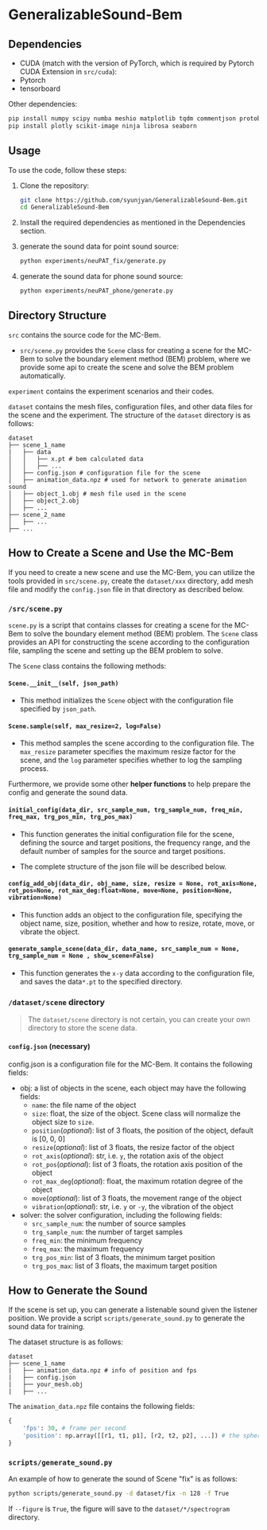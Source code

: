 # GeneralizableSound-Bem

## Dependencies

- CUDA (match with the version of PyTorch, which is required by Pytorch CUDA Extension in `src/cuda`):
- Pytorch
- tensorboard

Other dependencies:

```bash
pip install numpy scipy numba meshio matplotlib tqdm commentjson protobuf ipywidgets IPython
pip install plotly scikit-image ninja librosa seaborn
```


## Usage

To use the code, follow these steps:

1. Clone the repository:

    ```bash
    git clone https://github.com/syunjyan/GeneralizableSound-Bem.git
    cd GeneralizableSound-Bem
    ```

2. Install the required dependencies as mentioned in the Dependencies section.

3. generate the sound data for point sound source: 

    ```bash
    python experiments/neuPAT_fix/generate.py
    ```

4. generate the sound data for phone sound source: 

    ```bash
    python experiments/neuPAT_phone/generate.py
    ```

## Directory Structure

`src` contains the source code for the MC-Bem. 
- `src/scene.py` provides the `Scene` class for creating a scene for the MC-Bem to solve the boundary element method (BEM) problem, where we provide some api to create the scene and solve the BEM problem automatically.

`experiment` contains the experiment scenarios and their codes.

`dataset` contains the mesh files, configuration files, and other data files for the scene and the experiment. The structure of the `dataset` directory is as follows:
```
dataset
├── scene_1_name
|   ├── data
│   │   ├── x.pt # bem calculated data
│   │   ├── ...
│   ├── config.json # configuration file for the scene
│   ├── animation_data.npz # used for network to generate animation sound
│   ├── object_1.obj # mesh file used in the scene
│   ├── object_2.obj
│   ├── ...
├── scene_2_name
│   ├── ...
├── ...

```




## How to Create a Scene and Use the MC-Bem

If you need to create a new scene and use the MC-Bem, you can utilize the tools provided in `src/scene.py`, create the `dataset/xxx` directory, add mesh file and modify the `config.json` file in that directory as described below.

### `/src/scene.py`

`scene.py` is a script that contains classes for creating a scene for the MC-Bem to solve the boundary element method (BEM) problem. The `Scene` class provides an API for constructing the scene according to the configuration file, sampling the scene and setting up the BEM problem to
solve. 

The `Scene` class contains the following methods:

#### `Scene.__init__(self, json_path)`

- This method initializes the `Scene` object with the configuration file specified by `json_path`.

#### `Scene.sample(self, max_resize=2, log=False)`

-  This method samples the scene according to the configuration file. The `max_resize` parameter specifies the maximum resize factor for the scene, and the `log` parameter specifies whether to log the sampling process.


Furthermore, we provide some other **helper functions** to help prepare the config and generate the sound data.

#### `initial_config(data_dir, src_sample_num, trg_sample_num, freq_min, freq_max, trg_pos_min, trg_pos_max)`

- This function generates the initial configuration file for the scene, defining the source and target positions, the frequency range, and the default number of samples for the source and target positions.

- The complete structure of the json file will be described below.

#### `config_add_obj(data_dir, obj_name, size, resize = None, rot_axis=None, rot_pos=None, rot_max_deg:float=None, move=None, position=None, vibration=None)`

- This function adds an object to the configuration file, specifying the object name, size, position,  whether and how to resize, rotate, move, or vibrate the object.

#### `generate_sample_scene(data_dir, data_name, src_sample_num = None, trg_sample_num = None , show_scene=False)`

- This function generates the `x-y` data according to the configuration file, and saves the data`*.pt` to the specified directory.

### `/dataset/scene` directory

> The `dataset/scene` directory is not certain, you can create your own directory to store the scene data.


#### `config.json` (necessary)

config.json is a configuration file for the MC-Bem. It contains the following fields:

- obj: a list of objects in the scene, each object may have the following fields:
    - `name`: the file name of the object
    - `size`: float, the size of the object. Scene class will normalize the object size to `size`.
    - `position`(*optional*): list of 3 floats, the position of the object, default is [0, 0, 0]
    - `resize`(*optional*): list of 3 floats, the resize factor of the object
    - `rot_axis`(*optional*): str, i.e. `y`, the rotation axis of the object
    - `rot_pos`(*optional*): list of 3 floats, the rotation axis position of the object
    - `rot_max_deg`(*optional*): float, the maximum rotation degree of the object
    - `move`(*optional*): list of 3 floats, the movement range of the object
    - `vibration`(*optional*): str, i.e. `y` or `-y`, the vibration of the object
- solver: the solver configuration, including the following fields:
    - `src_sample_num`: the number of source samples
    - `trg_sample_num`: the number of target samples
    - `freq_min`: the minimum frequency
    - `freq_max`: the maximum frequency
    - `trg_pos_min`: list of 3 floats, the minimum target position
    - `trg_pos_max`: list of 3 floats, the maximum target position

## How to Generate the Sound

If the scene is set up, you can generate a listenable sound given the listener position. We provide a script `scripts/generate_sound.py` to generate the sound data for training. 

The dataset structure is as follows:

```
dataset
├── scene_1_name
|   ├── animation_data.npz # info of position and fps
|   ├── config.json 
|   ├── your_mesh.obj
|   ├── ...
```

The `animation_data.npz` file contains the following fields:
```python
{
    'fps': 30, # frame per second
    'position': np.array([[r1, t1, p1], [r2, t2, p2], ...]) # the sphere vector of the scene, where r, t, p are the radius, theta, phi of the sphere vector in [0, 1]
}
```

### `scripts/generate_sound.py`

An example of how to generate the sound of Scene "fix" is as follows:

```bash
python scripts/generate_sound.py -d dataset/fix -n 128 -f True
```


If `--figure` is `True`, the figure will save to the `dataset/*/spectrogram` directory.

